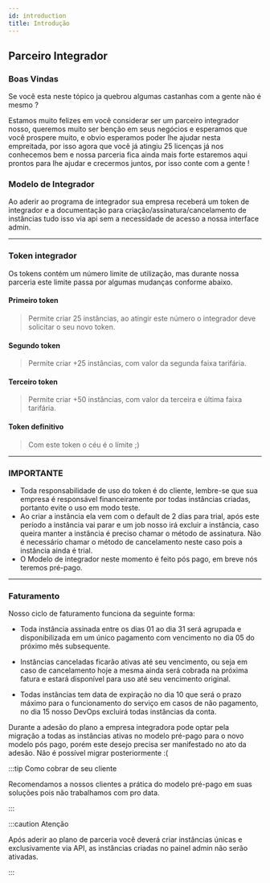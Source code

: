 ```yaml
---
id: introduction
title: Introdução
---
```


## Parceiro Integrador

### Boas Vindas

Se você esta neste tópico ja quebrou algumas castanhas com a gente não é mesmo ?

Estamos muito felizes em você considerar ser um parceiro integrador nosso, queremos muito ser benção em seus negócios e esperamos que você prospere muito, e obvio esperamos poder lhe ajudar nesta empreitada, por isso agora que você já atingiu 25 licenças já nos conhecemos bem e nossa parceria fica ainda mais forte estaremos aqui prontos para lhe ajudar e crecermos juntos, por isso conte com a gente !

### Modelo de Integrador

Ao aderir ao programa de integrador sua empresa receberá um token de integrador e a documentação para criação/assinatura/cancelamento de instâncias tudo isso via api sem a necessidade de acesso a nossa interface admin.

---

### Token integrador

Os tokens contém um número limite de utilização, mas durante nossa parceria este limite passa por algumas mudanças conforme abaixo.

#### Primeiro token

> Permite criar 25 instâncias, ao atingir este número o integrador deve solicitar o seu novo token.

#### Segundo token

> Permite criar +25 instâncias, com valor da segunda faixa tarifária.

#### Terceiro token

> Permite criar +50 instâncias, com valor da terceira e última faixa tarifária.

#### Token definitivo

> Com este token o céu é o límite ;)

---

### IMPORTANTE

- Toda responsabilidade de uso do token é do cliente, lembre-se que sua empresa é responsável financeiramente por todas instâncias criadas, portanto evite o uso em modo teste.
- Ao criar a instância ela vem com o default de 2 dias para trial, após este período a instância vai parar e um job nosso irá excluir a instância, caso queira manter a instância é preciso chamar o método de assinatura. Não é necessário chamar o método de cancelamento neste caso pois a instância ainda é trial.
- O Modelo de integrador neste momento é feito pós pago, em breve nós teremos pré-pago.

---

### Faturamento

Nosso ciclo de faturamento funciona da seguinte forma:

- Toda instância assinada entre os dias 01 ao dia 31 será agrupada e disponibilizada em um único pagamento com vencimento no dia 05 do próximo mês subsequente.

- Instâncias canceladas ficarão ativas até seu vencimento, ou seja em caso de cancelamento hoje a mesma ainda será cobrada na próxima fatura e estará disponível para uso até seu vencimento original.

- Todas instâncias tem data de expiração no dia 10 que será o prazo máximo para o funcionamento do serviço em casos de não pagamento, no dia 15 nosso DevOps excluirá todas instâncias da conta.

Durante a adesão do plano a empresa integradora pode optar pela migração a todas as instâncias ativas no modelo pré-pago para o novo modelo pós pago, porém este desejo precisa ser manifestado no ato da adesão. Não é possível migrar posteriormente :(

:::tip Como cobrar de seu cliente

Recomendamos a nossos clientes a prática do modelo pré-pago em suas soluções pois não trabalhamos com pro data.

:::

:::caution Atenção

Após aderir ao plano de parceria você deverá criar instâncias únicas e exclusivamente via API, as instâncias criadas no painel admin não serão ativadas.

:::
